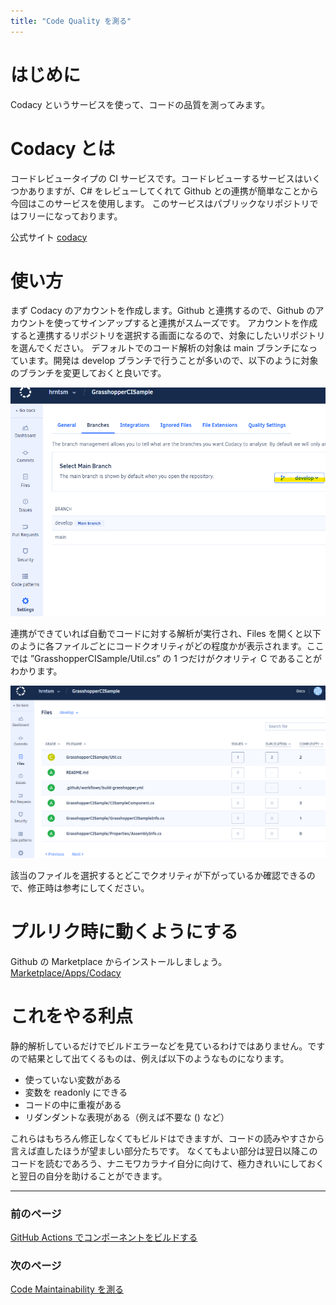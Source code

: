 ```yaml
---
title: "Code Quality を測る"
---
```


# はじめに

Codacy というサービスを使って、コードの品質を測ってみます。

# Codacy とは

コードレビュータイプの CI サービスです。コードレビューするサービスはいくつかありますが、C# をレビューしてくれて Github との連携が簡単なことから今回はこのサービスを使用します。
このサービスはパブリックなリポジトリではフリーになっております。

公式サイト
[codacy](https://www.codacy.com/)

# 使い方

まず Codacy のアカウントを作成します。Github と連携するので、Github のアカウントを使ってサインアップすると連携がスムーズです。
アカウントを作成すると連携するリポジトリを選択する画面になるので、対象にしたいリポジトリを選んでください。
デフォルトでのコード解析の対象は main ブランチになっています。開発は develop ブランチで行うことが多いので、以下のように対象のブランチを変更しておくと良いです。

![](https://github.com/hrntsm/zenn_articles/blob/master/books/grasshopper-ci/image/codacy.png?raw=true)

連携ができていれば自動でコードに対する解析が実行され、Files を開くと以下のように各ファイルごとにコードクオリティがどの程度かが表示されます。ここでは ”GrasshopperCISample/Util.cs” の 1 つだけがクオリティ C であることがわかります。

![](https://github.com/hrntsm/zenn_articles/blob/master/books/grasshopper-ci/image/quality.png?raw=true)

該当のファイルを選択するとどこでクオリティが下がっているか確認できるので、修正時は参考にしてください。

# プルリク時に動くようにする

Github の Marketplace からインストールしましょう。
[Marketplace/Apps/Codacy](https://github.com/marketplace/codacy)

# これをやる利点

静的解析しているだけでビルドエラーなどを見ているわけではありません。ですので結果として出てくるものは、例えば以下のようなものになります。

- 使っていない変数がある
- 変数を readonly にできる
- コードの中に重複がある
- リダンダントな表現がある（例えば不要な () など）

これらはもちろん修正しなくてもビルドはできますが、コードの読みやすさから言えば直したほうが望ましい部分たちです。
なくてもよい部分は翌日以降このコードを読むであろう、ナニモワカラナイ自分に向けて、極力きれいにしておくと翌日の自分を助けることができます。

---

### 前のページ
[GitHub Actions でコンポーネントをビルドする](jp/build-with-github-actions)

### 次のページ
[Code Maintainability を測る](jp/code-maintenace)
